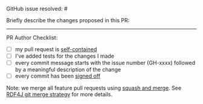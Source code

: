 
GitHub issue resolved: # <!-- add a Github issue number here, e.g #123. -->

Briefly describe the changes proposed in this PR:

<!-- short description of your change goes here -->

---- 
PR Author Checklist: 

 - [ ] my pull request is [self-contained](https://rdf4j.org/documentation/developer/merge-strategy/#self-contained-changes-pull-requests-and-commits)
 - [ ] I've added tests for the changes I made
 - [ ] every commit message starts with the issue number (GH-xxxx) followed by a meaningful description of the change
 - [ ] every commit has been [signed off](https://stackoverflow.com/questions/1962094/what-is-the-sign-off-feature-in-git-for)

Note: we merge all feature pull requests using [squash and merge](https://help.github.com/en/github/administering-a-repository/about-merge-methods-on-github#squashing-your-merge-commits). See [RDF4J git merge strategy](https://rdf4j.org/documentation/developer/merge-strategy/) for more details.

